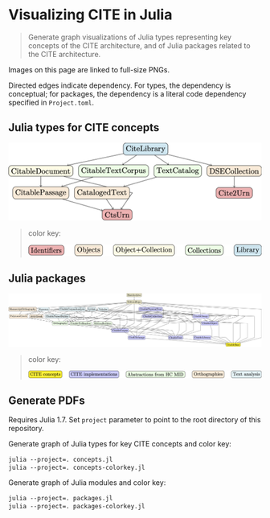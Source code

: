 # Visualizing CITE in Julia

> Generate graph visualizations of Julia types representing key concepts of the CITE architecture, and of Julia packages related to the CITE architecture.

Images on this page are linked to full-size PNGs.

Directed edges indicate dependency.  For types, the dependency is conceptual; for packages, the dependency is a literal code dependency specified in `Project.toml`.

## Julia types for CITE concepts

[![CITE concepts](graphs/concepts.png)](graphs/cite-concepts.png)

> color key:
>
> [![concepts: color key](graphs/concepts-colorkey.png)](graphs/concepts-colorkey.png)


## Julia packages



[![Julia packages](graphs/packages.png)](graphs/packages.png)

> color key:
>
> [![packages: color key](graphs/packages-colorkey.png)](graphs/packages-colorkey)


## Generate PDFs

Requires Julia 1.7.  Set `project` parameter to point to the root directory of this repository.


Generate graph of Julia types for key CITE concepts and color key:

```
julia --project=. concepts.jl
julia --project=. concepts-colorkey.jl
```


Generate graph of Julia modules and color key:

```
julia --project=. packages.jl
julia --project=. packages-colorkey.jl
```